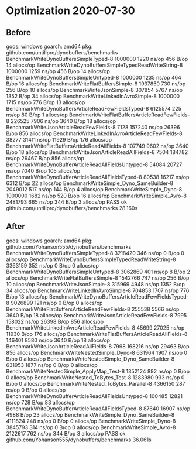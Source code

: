 # Optimization 2020-07-30

## Before

goos: windows
goarch: amd64
pkg: github.com/untillpro/dynobuffers/benchmarks
BenchmarkWriteDynoBuffersSimpleTyped-8                           1000000              1220 ns/op             456 B/op         14 allocs/op
BenchmarkWriteDynoBuffersSimpleTypedReadWriteString-8            1000000              1259 ns/op             456 B/op         14 allocs/op
BenchmarkWriteDynoBuffersSimpleUntyped-8                         1000000              1235 ns/op             464 B/op         16 allocs/op
BenchmarkWriteFlatBuffersSimple-8                                1937850               730 ns/op             256 B/op         10 allocs/op
BenchmarkWriteJsonSimple-8                                        307854              5767 ns/op            1352 B/op         34 allocs/op
BenchmarkWriteLinkedInAvroSimple-8                               1000000              1715 ns/op             776 B/op         13 allocs/op
BenchmarkWriteDynoBuffersArticleReadFewFieldsTyped-8             6125574               225 ns/op              80 B/op          1 allocs/op
BenchmarkWriteFlatBuffersArticleReadFewFields-8                   226525              7906 ns/op            3640 B/op         18 allocs/op
BenchmarkWriteJsonArticleReadFewFields-8                            7128            157240 ns/op           26396 B/op        856 allocs/op
BenchmarkWriteLinkedInAvroArticleReadFewFields-8                   38277             31411 ns/op           11929 B/op        176 allocs/op
BenchmarkWriteFlatBuffersArticleReadAllFields-8                   107749              9602 ns/op            3640 B/op         18 allocs/op
BenchmarkWriteJsonArticleReadAllFields-8                            7504            184782 ns/op           29467 B/op        856 allocs/op
BenchmarkWriteDynoBufferArticleReadAllFieldsUntyped-8              54084             20727 ns/op            7040 B/op        105 allocs/op
BenchmarkWriteDynoBufferArticleReadAllFieldsTyped-8                80538             16217 ns/op            6312 B/op         22 allocs/op
BenchmarkWriteSimple_Dyno_SameBuilder-8                          2049012               517 ns/op             144 B/op          4 allocs/op
BenchmarkWriteSimple_Dyno-8                                      1000000              1682 ns/op             520 B/op         16 allocs/op
BenchmarkWriteSimple_Avro-8                                      2481793               665 ns/op             344 B/op          3 allocs/op
PASS
ok      github.com/untillpro/dynobuffers/benchmarks     28.160s

## After


goos: windows
goarch: amd64
pkg: github.com/Yohanson555/dynobuffers/benchmarks
BenchmarkWriteDynoBuffersSimpleTyped-8                           3218420               346 ns/op               0 B/op          0 allocs/op
BenchmarkWriteDynoBuffersSimpleTypedReadWriteString-8            3363159               352 ns/op               0 B/op          0 allocs/op
BenchmarkWriteDynoBuffersSimpleUntyped-8                         3062869               401 ns/op               8 B/op          2 allocs/op
BenchmarkWriteFlatBuffersSimple-8                                1542766               747 ns/op             256 B/op         10 allocs/op
BenchmarkWriteJsonSimple-8                                        315969              4948 ns/op            1352 B/op         34 allocs/op
BenchmarkWriteLinkedInAvroSimple-8                                704853              1707 ns/op             776 B/op         13 allocs/op
BenchmarkWriteDynoBuffersArticleReadFewFieldsTyped-8             9026899               121 ns/op               0 B/op          0 allocs/op
BenchmarkWriteFlatBuffersArticleReadFewFields-8                   255538              5566 ns/op            3640 B/op         18 allocs/op
BenchmarkWriteJsonArticleReadFewFields-8                            7995            158022 ns/op           26398 B/op        856 allocs/op
BenchmarkWriteLinkedInAvroArticleReadFewFields-8                   45699             27025 ns/op           11930 B/op        176 allocs/op
BenchmarkWriteFlatBuffersArticleReadAllFields-8                   146401              8580 ns/op            3640 B/op         18 allocs/op
BenchmarkWriteJsonArticleReadAllFields-8                            7998            168216 ns/op           29463 B/op        856 allocs/op
BenchmarkWriteNestedSimple_Dyno-8                                 631964              1907 ns/op               0 B/op          0 allocs/op
BenchmarkWriteNestedSimple_Dyno_SameBuilder-8                     631953              1877 ns/op               0 B/op          0 allocs/op
BenchmarkWriteNestedSimple_ApplyMap_Test-8                       1352124               892 ns/op               0 B/op          0 allocs/op
BenchmarkWriteNested_ToBytes_Test-8                              1283980               933 ns/op               0 B/op          0 allocs/op
BenchmarkWriteNested_ToBytes_Parallel-8                          4366150               287 ns/op               0 B/op          0 allocs/op
BenchmarkWriteDynoBufferArticleReadAllFieldsUntyped-8             100485             12821 ns/op             728 B/op         83 allocs/op
BenchmarkWriteDynoBufferArticleReadAllFieldsTyped-8                87640             16907 ns/op            4988 B/op         23 allocs/op
BenchmarkWriteSimple_Dyno_SameBuilder-8                          4111824               248 ns/op               0 B/op          0 allocs/op
BenchmarkWriteSimple_Dyno-8                                      3845793               314 ns/op               0 B/op          0 allocs/op
BenchmarkWriteSimple_Avro-8                                      2122617               762 ns/op             344 B/op          3 allocs/op
PASS
ok      github.com/Yohanson555/dynobuffers/benchmarks   36.061s
